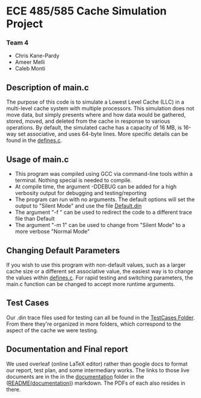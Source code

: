 # ECE 485/585 Cache Simulation Project
### Team 4
- Chris Kane-Pardy
- Ameer Melli
- Caleb Monti

## Description of main.c 
The purpose of this code is to simulate a Lowest Level Cache (LLC) in a multi-level cache system with multiple processors. This simulation does not move data, but simply presents where and how data would be gathered, stored, moved, and deleted from the cache in response to various operations. By default, the simulated cache has a capacity of 16 MB, is 16-way set associative, and uses 64-byte lines. More specific details can be found in the [defines.c](https://github.com/WhelpImAGhost/ECE485_Project_Team4/blob/main/defines.c).

## Usage of main.c
- This program was compiled using GCC via command-line tools within a terminal. Nothing special is needed to compile.
- At compile time, the argument -DDEBUG can be added for a high verbosity output for debugging and testing/reporting
- The program can run with no arguments. The default options will set the output to "Silent Mode" and use the file [Default.din](https://github.com/WhelpImAGhost/ECE485_Project_Team4/blob/main/Other_dins/Default.din)
- The argument "-f <filename>" can be used to redirect the code to a different trace file than Default
- The argument "-m 1" can be used to change from "Silent Mode" to a more verbose "Normal Mode"


## Changing Default Parameters
If you wish to use this program with non-default values, such as a larger cache size or a different set associative value, the easiest way is to change the values within  [defines.c](https://github.com/WhelpImAGhost/ECE485_Project_Team4/blob/main/defines.c). 
For rapid testing and switching parameters, the main.c function can be changed to accept more runtime arguments. 

## Test Cases
Our .din trace files used for testing can all be found in the [TestCases Folder](https://github.com/WhelpImAGhost/ECE485_Project_Team4/tree/main/TestCases).
From there they're organized in more folders, which correspond to the aspect of the cache we were testing.

## Documentation and Final report
We used overleaf (online LaTeX editor) rather than google docs to format our report, test plan, and some intermediary works. The links to those live documents are in the 
in the [documentation](https://github.com/WhelpImAGhost/ECE485_Project_Team4/tree/main/documentation) folder in the ([README(documentation)](https://github.com/WhelpImAGhost/ECE485_Project_Team4/blob/main/documentation/README(Documentation).md)) markdown.
The PDFs of each also resides in there.